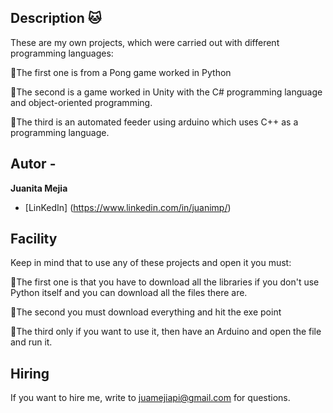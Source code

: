 ## Description 🐱 

These are my own projects, which were carried out with different programming languages:

🐺The first one is from a Pong game worked in Python

🐺The second is a game worked in Unity with the C# programming language and object-oriented programming.

🐺The third is an automated feeder using arduino which uses C++ as a programming language.

## Autor -
**Juanita Mejia**

* [LinKedIn] (https://www.linkedin.com/in/juanimp/)

## Facility
Keep in mind that to use any of these projects and open it you must:

🦝The first one is that you have to download all the libraries if you don't use Python itself and you can download all the files there are.

🦝The second you must download everything and hit the exe point

🦝The third only if you want to use it, then have an Arduino and open the file and run it.

## Hiring
If you want to hire me, write to juamejiapi@gmail.com for questions.


